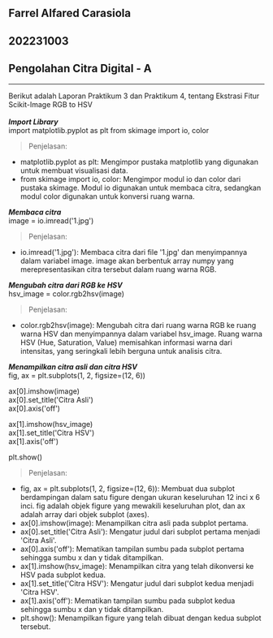 ## Farrel Alfared Carasiola
## 202231003
## Pengolahan Citra Digital - A
---
Berikut adalah Laporan Praktikum 3 dan Praktikum 4, tentang Ekstrasi Fitur Scikit-Image RGB to HSV<br><br>
***Import Library***<br>
import matplotlib.pyplot as plt
from skimage import io, color<br>
>Penjelasan:
- matplotlib.pyplot as plt: Mengimpor pustaka matplotlib yang digunakan untuk membuat visualisasi data.
- from skimage import io, color: Mengimpor modul io dan color dari pustaka skimage. Modul io digunakan untuk membaca citra, sedangkan modul color digunakan untuk konversi ruang warna.

***Membaca citra***<br>
image = io.imread('1.jpg')<br>
> Penjelasan:
- io.imread('1.jpg'): Membaca citra dari file '1.jpg' dan menyimpannya dalam variabel image. image akan berbentuk array numpy yang merepresentasikan citra tersebut dalam ruang warna RGB.

***Mengubah citra dari RGB ke HSV***<br>
hsv_image = color.rgb2hsv(image)<br>
> Penjelasan:
- color.rgb2hsv(image): Mengubah citra dari ruang warna RGB ke ruang warna HSV dan menyimpannya dalam variabel hsv_image. Ruang warna HSV (Hue, Saturation, Value) memisahkan informasi warna dari intensitas, yang seringkali lebih berguna untuk analisis citra.

***Menampilkan citra asli dan citra HSV***<br>
fig, ax = plt.subplots(1, 2, figsize=(12, 6))<br>

ax[0].imshow(image)<br>
ax[0].set_title('Citra Asli')<br>
ax[0].axis('off')<br>

ax[1].imshow(hsv_image)<br>
ax[1].set_title('Citra HSV')<br>
ax[1].axis('off')<br>

plt.show()<br>
> Penjelasan:
- fig, ax = plt.subplots(1, 2, figsize=(12, 6)): Membuat dua subplot berdampingan dalam satu figure dengan ukuran keseluruhan 12 inci x 6 inci. fig adalah objek figure yang mewakili keseluruhan plot, dan ax adalah array dari objek subplot (axes).
- ax[0].imshow(image): Menampilkan citra asli pada subplot pertama.
- ax[0].set_title('Citra Asli'): Mengatur judul dari subplot pertama menjadi 'Citra Asli'.
- ax[0].axis('off'): Mematikan tampilan sumbu pada subplot pertama sehingga sumbu x dan y tidak ditampilkan.
- ax[1].imshow(hsv_image): Menampilkan citra yang telah dikonversi ke HSV pada subplot kedua.
- ax[1].set_title('Citra HSV'): Mengatur judul dari subplot kedua menjadi 'Citra HSV'.
- ax[1].axis('off'): Mematikan tampilan sumbu pada subplot kedua sehingga sumbu x dan y tidak ditampilkan.
- plt.show(): Menampilkan figure yang telah dibuat dengan kedua subplot tersebut.
